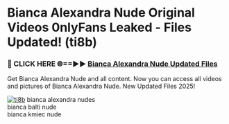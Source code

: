 # Bianca Alexandra Nude Original Videos 0nlyFans Leaked - Files Updated! (ti8b)

<h3>🔴 CLICK HERE 🌐==►► <a href="https://tinyurl.com/52m3yx9h" rel="nofollow">Bianca Alexandra Nude Updated Files</a></h3>

Get Bianca Alexandra Nude and all content. Now you can access all videos and pictures of Bianca Alexandra Nude. New Updated Files 2025!

[![ti8b](https://i.imgur.com/TnHtlc8.gif)](https://tinyurl.com/52m3yx9h)
bianca alexandra nudes<br>
bianca balti nude<br>
bianca kmiec nude